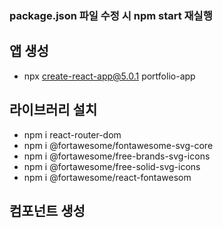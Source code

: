 ### package.json 파일 수정 시 npm start 재실행

## 앱 생성
- npx create-react-app@5.0.1 portfolio-app

## 라이브러리 설치
- npm i react-router-dom
- npm i @fortawesome/fontawesome-svg-core
- npm i @fortawesome/free-brands-svg-icons
- npm i @fortawesome/free-solid-svg-icons
- npm i @fortawesome/react-fontawesom

## 컴포넌트 생성
